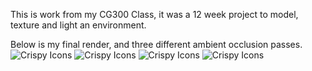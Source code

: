 This is work from my CG300 Class, it was a 12 week project to model, texture 
and light an environment.

Below is my final render, and three different ambient occlusion passes.
![Crispy Icons](img/work/3DModeling/AO_cam2.png)
![Crispy Icons](img/work/3DModeling/AO_cam5.png)
![Crispy Icons](img/work/3DModeling/AOpass5.png)
![Crispy Icons](img/work/3DModeling/IMG_20160721_212851.jpg)